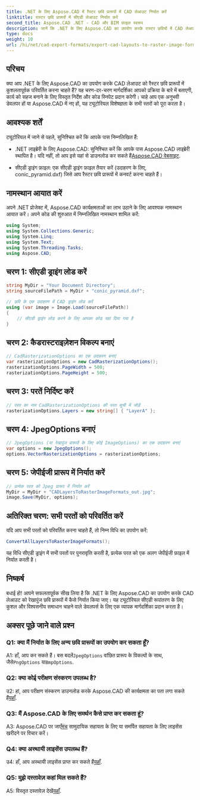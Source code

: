 ```yaml
---
title: .NET के लिए Aspose.CAD में रैस्टर छवि प्रारूपों में CAD लेआउट निर्यात करें
linktitle: रास्टर छवि प्रारूपों में सीएडी लेआउट निर्यात करें
second_title: Aspose.CAD .NET - CAD और BIM फ़ाइल स्वरूप
description: जानें कि .NET के लिए Aspose.CAD का उपयोग करके रास्टर छवियों में CAD लेआउट कैसे निर्यात करें। निर्बाध रूपांतरण के लिए हमारी चरण-दर-चरण मार्गदर्शिका का पालन करें।
type: docs
weight: 10
url: /hi/net/cad-export-formats/export-cad-layouts-to-raster-image-formats/
---
```

## परिचय

क्या आप .NET के लिए Aspose.CAD का उपयोग करके CAD लेआउट को रैस्टर छवि प्रारूपों में कुशलतापूर्वक परिवर्तित करना चाहते हैं? यह चरण-दर-चरण मार्गदर्शिका आपको प्रक्रिया के बारे में बताएगी, कार्य को सहज बनाने के लिए विस्तृत निर्देश और कोड स्निपेट प्रदान करेगी। चाहे आप एक अनुभवी डेवलपर हों या Aspose.CAD में नए हों, यह ट्यूटोरियल विशेषज्ञता के सभी स्तरों को पूरा करता है।

## आवश्यक शर्तें

ट्यूटोरियल में जाने से पहले, सुनिश्चित करें कि आपके पास निम्नलिखित हैं:

- .NET लाइब्रेरी के लिए Aspose.CAD: सुनिश्चित करें कि आपके पास Aspose.CAD लाइब्रेरी स्थापित है। यदि नहीं, तो आप इसे यहां से डाउनलोड कर सकते हैं[Aspose.CAD वेबसाइट](https://releases.aspose.com/cad/net/).

- सीएडी ड्राइंग फ़ाइल: एक सीएडी ड्राइंग फ़ाइल तैयार करें (उदाहरण के लिए, conic_pyramid.dxf) जिसे आप रैस्टर छवि प्रारूपों में कनवर्ट करना चाहते हैं।

## नामस्थान आयात करें

अपने .NET प्रोजेक्ट में, Aspose.CAD कार्यक्षमताओं का लाभ उठाने के लिए आवश्यक नामस्थान आयात करें। अपने कोड की शुरुआत में निम्नलिखित नामस्थान शामिल करें:

```csharp
using System;
using System.Collections.Generic;
using System.Linq;
using System.Text;
using System.Threading.Tasks;
using Aspose.CAD;
```

## चरण 1: सीएडी ड्राइंग लोड करें

```csharp
string MyDir = "Your Document Directory";
string sourceFilePath = MyDir + "conic_pyramid.dxf";

// छवि के एक उदाहरण में CAD ड्राइंग लोड करें
using (var image = Image.Load(sourceFilePath))
{
    // सीएडी ड्राइंग लोड करने के लिए आपका कोड यहां दिया गया है
}
```

## चरण 2: कैडरास्टराइज़ेशन विकल्प बनाएं

```csharp
// CadRasterizationOptions का एक उदाहरण बनाएं
var rasterizationOptions = new CadRasterizationOptions();
rasterizationOptions.PageWidth = 500;
rasterizationOptions.PageHeight = 500;
```

## चरण 3: परतें निर्दिष्ट करें

```csharp
// परत का नाम CadRasterizationOptions की परत सूची में जोड़ें
rasterizationOptions.Layers = new string[] { "LayerA" };
```

## चरण 4: JpegOptions बनाएं

```csharp
// JpegOptions (या रेखापुंज प्रारूपों के लिए कोई ImageOptions) का एक उदाहरण बनाएं
var options = new JpegOptions();
options.VectorRasterizationOptions = rasterizationOptions;
```

## चरण 5: जेपीईजी प्रारूप में निर्यात करें

```csharp
// प्रत्येक परत को Jpeg प्रारूप में निर्यात करें
MyDir = MyDir + "CADLayersToRasterImageFormats_out.jpg";
image.Save(MyDir, options);
```

## अतिरिक्त चरण: सभी परतों को परिवर्तित करें

यदि आप सभी परतों को परिवर्तित करना चाहते हैं, तो निम्न विधि का उपयोग करें:

```csharp
ConvertAllLayersToRasterImageFormats();
```

यह विधि सीएडी ड्राइंग में सभी परतों पर पुनरावृत्ति करती है, प्रत्येक परत को एक अलग जेपीईजी फ़ाइल में निर्यात करती है।

## निष्कर्ष

बधाई हो! आपने सफलतापूर्वक सीख लिया है कि .NET के लिए Aspose.CAD का उपयोग करके CAD लेआउट को रेखापुंज छवि प्रारूपों में कैसे निर्यात किया जाए। यह ट्यूटोरियल सीएडी रूपांतरण के लिए कुशल और विश्वसनीय समाधान चाहने वाले डेवलपर्स के लिए एक व्यापक मार्गदर्शिका प्रदान करता है।

## अक्सर पूछे जाने वाले प्रश्न

### Q1: क्या मैं निर्यात के लिए अन्य छवि प्रारूपों का उपयोग कर सकता हूँ?

 A1: हाँ, आप कर सकते हैं। बस बदलें`JpegOptions` वांछित प्रारूप के विकल्पों के साथ, जैसे`PngOptions` या`BmpOptions`.

### Q2: क्या कोई परीक्षण संस्करण उपलब्ध है?

 उ2: हां, आप परीक्षण संस्करण डाउनलोड करके Aspose.CAD की कार्यक्षमता का पता लगा सकते हैं[यहाँ](https://releases.aspose.com/).

### Q3: मैं Aspose.CAD के लिए समर्थन कैसे प्राप्त कर सकता हूं?

 A3: Aspose.CAD पर जाएँ[मंच](https://forum.aspose.com/c/cad/19) सामुदायिक सहायता के लिए या समर्पित सहायता के लिए लाइसेंस खरीदने पर विचार करें।

### Q4: क्या अस्थायी लाइसेंस उपलब्ध हैं?

 उ4: हाँ, आप अस्थायी लाइसेंस प्राप्त कर सकते हैं[यहाँ](https://purchase.aspose.com/temporary-license/).

### Q5: मुझे दस्तावेज़ कहां मिल सकते हैं?

 A5: विस्तृत दस्तावेज़ देखें[यहाँ](https://reference.aspose.com/cad/net/).